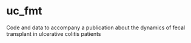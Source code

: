 # uc_fmt
Code and data to accompany a publication about the dynamics of fecal transplant in ulcerative colitis patients
